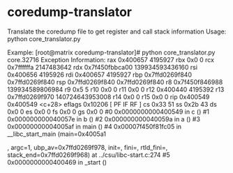 # coredump-translator
Translate the coredump file to get register and call stack information
Usage: 
    python core_translator.py <coredump filepath>
   
Example:
[root@matrix coredump-translator]# python core_translator.py core.32716
Exception Information:
rax            0x400657 4195927
rbx            0x0      0
rcx            0x7ffffffa       2147483642
rdx            0x7f450fbbca00   139934593436160
rsi            0x400656 4195926
rdi            0x400657 4195927
rbp            0x7ffd0269f840   0x7ffd0269f840
rsp            0x7ffd0269f840   0x7ffd0269f840
r8             0x7f450f846988   139934589806984
r9             0x5      5
r10            0x0      0
r11            0x0      0
r12            0x400440 4195392
r13            0x7ffd0269f970   140724643953008
r14            0x0      0
r15            0x0      0
rip            0x400549 0x400549 <c+28>
eflags         0x10206  [ PF IF RF ]
cs             0x33     51
ss             0x2b     43
ds             0x0      0
es             0x0      0
fs             0x0      0
gs             0x0      0
#0  0x0000000000400549 in c ()
#1  0x000000000040057e in b ()
#2  0x000000000040059a in a ()
#3  0x00000000004005af in main ()
#4  0x00007f450f81fc05 in __libc_start_main (main=0x4005a1 <main>, argc=1, ubp_av=0x7ffd0269f978, init=<optimized out>, fini=<optimized out>, rtld_fini=<optimized out>, stack_end=0x7ffd0269f968) at ../csu/libc-start.c:274
#5  0x0000000000400469 in _start ()

